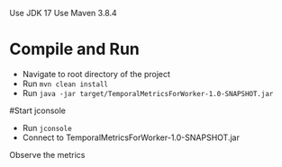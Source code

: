 Use JDK 17
Use Maven 3.8.4

# Compile and Run
* Navigate to root directory of the project
* Run `mvn clean install`
* Run `java -jar target/TemporalMetricsForWorker-1.0-SNAPSHOT.jar`

#Start jconsole
* Run `jconsole`
* Connect to TemporalMetricsForWorker-1.0-SNAPSHOT.jar

Observe the metrics

